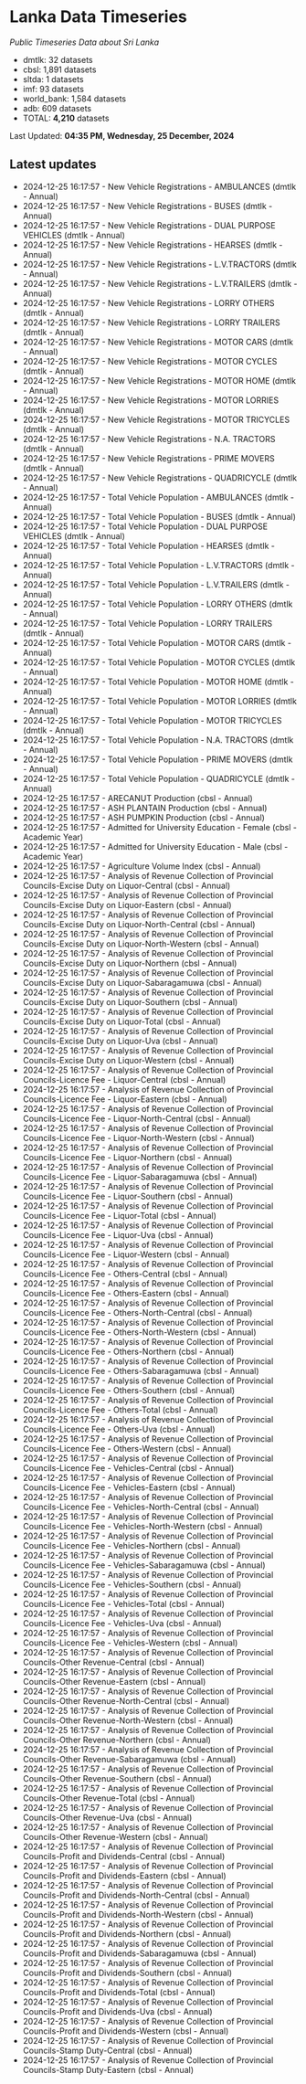 # Lanka Data Timeseries
*Public Timeseries Data about Sri Lanka*

* dmtlk: 32 datasets
* cbsl: 1,891 datasets
* sltda: 1 datasets
* imf: 93 datasets
* world_bank: 1,584 datasets
* adb: 609 datasets
* TOTAL: **4,210** datasets

Last Updated: **04:35 PM, Wednesday, 25 December, 2024**

## Latest updates

* 2024-12-25 16:17:57 - New Vehicle Registrations - AMBULANCES (dmtlk - Annual)
* 2024-12-25 16:17:57 - New Vehicle Registrations - BUSES (dmtlk - Annual)
* 2024-12-25 16:17:57 - New Vehicle Registrations - DUAL PURPOSE VEHICLES (dmtlk - Annual)
* 2024-12-25 16:17:57 - New Vehicle Registrations - HEARSES (dmtlk - Annual)
* 2024-12-25 16:17:57 - New Vehicle Registrations - L.V.TRACTORS (dmtlk - Annual)
* 2024-12-25 16:17:57 - New Vehicle Registrations - L.V.TRAILERS (dmtlk - Annual)
* 2024-12-25 16:17:57 - New Vehicle Registrations - LORRY OTHERS (dmtlk - Annual)
* 2024-12-25 16:17:57 - New Vehicle Registrations - LORRY TRAILERS (dmtlk - Annual)
* 2024-12-25 16:17:57 - New Vehicle Registrations - MOTOR CARS (dmtlk - Annual)
* 2024-12-25 16:17:57 - New Vehicle Registrations - MOTOR CYCLES (dmtlk - Annual)
* 2024-12-25 16:17:57 - New Vehicle Registrations - MOTOR HOME (dmtlk - Annual)
* 2024-12-25 16:17:57 - New Vehicle Registrations - MOTOR LORRIES (dmtlk - Annual)
* 2024-12-25 16:17:57 - New Vehicle Registrations - MOTOR TRICYCLES (dmtlk - Annual)
* 2024-12-25 16:17:57 - New Vehicle Registrations - N.A. TRACTORS (dmtlk - Annual)
* 2024-12-25 16:17:57 - New Vehicle Registrations - PRIME MOVERS (dmtlk - Annual)
* 2024-12-25 16:17:57 - New Vehicle Registrations - QUADRICYCLE (dmtlk - Annual)
* 2024-12-25 16:17:57 - Total Vehicle Population - AMBULANCES (dmtlk - Annual)
* 2024-12-25 16:17:57 - Total Vehicle Population - BUSES (dmtlk - Annual)
* 2024-12-25 16:17:57 - Total Vehicle Population - DUAL PURPOSE VEHICLES (dmtlk - Annual)
* 2024-12-25 16:17:57 - Total Vehicle Population - HEARSES (dmtlk - Annual)
* 2024-12-25 16:17:57 - Total Vehicle Population - L.V.TRACTORS (dmtlk - Annual)
* 2024-12-25 16:17:57 - Total Vehicle Population - L.V.TRAILERS (dmtlk - Annual)
* 2024-12-25 16:17:57 - Total Vehicle Population - LORRY OTHERS (dmtlk - Annual)
* 2024-12-25 16:17:57 - Total Vehicle Population - LORRY TRAILERS (dmtlk - Annual)
* 2024-12-25 16:17:57 - Total Vehicle Population - MOTOR CARS (dmtlk - Annual)
* 2024-12-25 16:17:57 - Total Vehicle Population - MOTOR CYCLES (dmtlk - Annual)
* 2024-12-25 16:17:57 - Total Vehicle Population - MOTOR HOME (dmtlk - Annual)
* 2024-12-25 16:17:57 - Total Vehicle Population - MOTOR LORRIES (dmtlk - Annual)
* 2024-12-25 16:17:57 - Total Vehicle Population - MOTOR TRICYCLES (dmtlk - Annual)
* 2024-12-25 16:17:57 - Total Vehicle Population - N.A. TRACTORS (dmtlk - Annual)
* 2024-12-25 16:17:57 - Total Vehicle Population - PRIME MOVERS (dmtlk - Annual)
* 2024-12-25 16:17:57 - Total Vehicle Population - QUADRICYCLE (dmtlk - Annual)
* 2024-12-25 16:17:57 - ARECANUT Production (cbsl - Annual)
* 2024-12-25 16:17:57 - ASH PLANTAIN Production (cbsl - Annual)
* 2024-12-25 16:17:57 - ASH PUMPKIN Production (cbsl - Annual)
* 2024-12-25 16:17:57 - Admitted for University Education - Female (cbsl - Academic Year)
* 2024-12-25 16:17:57 - Admitted for University Education - Male (cbsl - Academic Year)
* 2024-12-25 16:17:57 - Agriculture Volume Index (cbsl - Annual)
* 2024-12-25 16:17:57 - Analysis of Revenue Collection of Provincial Councils-Excise Duty on Liquor-Central (cbsl - Annual)
* 2024-12-25 16:17:57 - Analysis of Revenue Collection of Provincial Councils-Excise Duty on Liquor-Eastern (cbsl - Annual)
* 2024-12-25 16:17:57 - Analysis of Revenue Collection of Provincial Councils-Excise Duty on Liquor-North-Central (cbsl - Annual)
* 2024-12-25 16:17:57 - Analysis of Revenue Collection of Provincial Councils-Excise Duty on Liquor-North-Western (cbsl - Annual)
* 2024-12-25 16:17:57 - Analysis of Revenue Collection of Provincial Councils-Excise Duty on Liquor-Northern (cbsl - Annual)
* 2024-12-25 16:17:57 - Analysis of Revenue Collection of Provincial Councils-Excise Duty on Liquor-Sabaragamuwa (cbsl - Annual)
* 2024-12-25 16:17:57 - Analysis of Revenue Collection of Provincial Councils-Excise Duty on Liquor-Southern (cbsl - Annual)
* 2024-12-25 16:17:57 - Analysis of Revenue Collection of Provincial Councils-Excise Duty on Liquor-Total (cbsl - Annual)
* 2024-12-25 16:17:57 - Analysis of Revenue Collection of Provincial Councils-Excise Duty on Liquor-Uva (cbsl - Annual)
* 2024-12-25 16:17:57 - Analysis of Revenue Collection of Provincial Councils-Excise Duty on Liquor-Western (cbsl - Annual)
* 2024-12-25 16:17:57 - Analysis of Revenue Collection of Provincial Councils-Licence Fee - Liquor-Central (cbsl - Annual)
* 2024-12-25 16:17:57 - Analysis of Revenue Collection of Provincial Councils-Licence Fee - Liquor-Eastern (cbsl - Annual)
* 2024-12-25 16:17:57 - Analysis of Revenue Collection of Provincial Councils-Licence Fee - Liquor-North-Central (cbsl - Annual)
* 2024-12-25 16:17:57 - Analysis of Revenue Collection of Provincial Councils-Licence Fee - Liquor-North-Western (cbsl - Annual)
* 2024-12-25 16:17:57 - Analysis of Revenue Collection of Provincial Councils-Licence Fee - Liquor-Northern (cbsl - Annual)
* 2024-12-25 16:17:57 - Analysis of Revenue Collection of Provincial Councils-Licence Fee - Liquor-Sabaragamuwa (cbsl - Annual)
* 2024-12-25 16:17:57 - Analysis of Revenue Collection of Provincial Councils-Licence Fee - Liquor-Southern (cbsl - Annual)
* 2024-12-25 16:17:57 - Analysis of Revenue Collection of Provincial Councils-Licence Fee - Liquor-Total (cbsl - Annual)
* 2024-12-25 16:17:57 - Analysis of Revenue Collection of Provincial Councils-Licence Fee - Liquor-Uva (cbsl - Annual)
* 2024-12-25 16:17:57 - Analysis of Revenue Collection of Provincial Councils-Licence Fee - Liquor-Western (cbsl - Annual)
* 2024-12-25 16:17:57 - Analysis of Revenue Collection of Provincial Councils-Licence Fee - Others-Central (cbsl - Annual)
* 2024-12-25 16:17:57 - Analysis of Revenue Collection of Provincial Councils-Licence Fee - Others-Eastern (cbsl - Annual)
* 2024-12-25 16:17:57 - Analysis of Revenue Collection of Provincial Councils-Licence Fee - Others-North-Central (cbsl - Annual)
* 2024-12-25 16:17:57 - Analysis of Revenue Collection of Provincial Councils-Licence Fee - Others-North-Western (cbsl - Annual)
* 2024-12-25 16:17:57 - Analysis of Revenue Collection of Provincial Councils-Licence Fee - Others-Northern (cbsl - Annual)
* 2024-12-25 16:17:57 - Analysis of Revenue Collection of Provincial Councils-Licence Fee - Others-Sabaragamuwa (cbsl - Annual)
* 2024-12-25 16:17:57 - Analysis of Revenue Collection of Provincial Councils-Licence Fee - Others-Southern (cbsl - Annual)
* 2024-12-25 16:17:57 - Analysis of Revenue Collection of Provincial Councils-Licence Fee - Others-Total (cbsl - Annual)
* 2024-12-25 16:17:57 - Analysis of Revenue Collection of Provincial Councils-Licence Fee - Others-Uva (cbsl - Annual)
* 2024-12-25 16:17:57 - Analysis of Revenue Collection of Provincial Councils-Licence Fee - Others-Western (cbsl - Annual)
* 2024-12-25 16:17:57 - Analysis of Revenue Collection of Provincial Councils-Licence Fee - Vehicles-Central (cbsl - Annual)
* 2024-12-25 16:17:57 - Analysis of Revenue Collection of Provincial Councils-Licence Fee - Vehicles-Eastern (cbsl - Annual)
* 2024-12-25 16:17:57 - Analysis of Revenue Collection of Provincial Councils-Licence Fee - Vehicles-North-Central (cbsl - Annual)
* 2024-12-25 16:17:57 - Analysis of Revenue Collection of Provincial Councils-Licence Fee - Vehicles-North-Western (cbsl - Annual)
* 2024-12-25 16:17:57 - Analysis of Revenue Collection of Provincial Councils-Licence Fee - Vehicles-Northern (cbsl - Annual)
* 2024-12-25 16:17:57 - Analysis of Revenue Collection of Provincial Councils-Licence Fee - Vehicles-Sabaragamuwa (cbsl - Annual)
* 2024-12-25 16:17:57 - Analysis of Revenue Collection of Provincial Councils-Licence Fee - Vehicles-Southern (cbsl - Annual)
* 2024-12-25 16:17:57 - Analysis of Revenue Collection of Provincial Councils-Licence Fee - Vehicles-Total (cbsl - Annual)
* 2024-12-25 16:17:57 - Analysis of Revenue Collection of Provincial Councils-Licence Fee - Vehicles-Uva (cbsl - Annual)
* 2024-12-25 16:17:57 - Analysis of Revenue Collection of Provincial Councils-Licence Fee - Vehicles-Western (cbsl - Annual)
* 2024-12-25 16:17:57 - Analysis of Revenue Collection of Provincial Councils-Other Revenue-Central (cbsl - Annual)
* 2024-12-25 16:17:57 - Analysis of Revenue Collection of Provincial Councils-Other Revenue-Eastern (cbsl - Annual)
* 2024-12-25 16:17:57 - Analysis of Revenue Collection of Provincial Councils-Other Revenue-North-Central (cbsl - Annual)
* 2024-12-25 16:17:57 - Analysis of Revenue Collection of Provincial Councils-Other Revenue-North-Western (cbsl - Annual)
* 2024-12-25 16:17:57 - Analysis of Revenue Collection of Provincial Councils-Other Revenue-Northern (cbsl - Annual)
* 2024-12-25 16:17:57 - Analysis of Revenue Collection of Provincial Councils-Other Revenue-Sabaragamuwa (cbsl - Annual)
* 2024-12-25 16:17:57 - Analysis of Revenue Collection of Provincial Councils-Other Revenue-Southern (cbsl - Annual)
* 2024-12-25 16:17:57 - Analysis of Revenue Collection of Provincial Councils-Other Revenue-Total (cbsl - Annual)
* 2024-12-25 16:17:57 - Analysis of Revenue Collection of Provincial Councils-Other Revenue-Uva (cbsl - Annual)
* 2024-12-25 16:17:57 - Analysis of Revenue Collection of Provincial Councils-Other Revenue-Western (cbsl - Annual)
* 2024-12-25 16:17:57 - Analysis of Revenue Collection of Provincial Councils-Profit and Dividends-Central (cbsl - Annual)
* 2024-12-25 16:17:57 - Analysis of Revenue Collection of Provincial Councils-Profit and Dividends-Eastern (cbsl - Annual)
* 2024-12-25 16:17:57 - Analysis of Revenue Collection of Provincial Councils-Profit and Dividends-North-Central (cbsl - Annual)
* 2024-12-25 16:17:57 - Analysis of Revenue Collection of Provincial Councils-Profit and Dividends-North-Western (cbsl - Annual)
* 2024-12-25 16:17:57 - Analysis of Revenue Collection of Provincial Councils-Profit and Dividends-Northern (cbsl - Annual)
* 2024-12-25 16:17:57 - Analysis of Revenue Collection of Provincial Councils-Profit and Dividends-Sabaragamuwa (cbsl - Annual)
* 2024-12-25 16:17:57 - Analysis of Revenue Collection of Provincial Councils-Profit and Dividends-Southern (cbsl - Annual)
* 2024-12-25 16:17:57 - Analysis of Revenue Collection of Provincial Councils-Profit and Dividends-Total (cbsl - Annual)
* 2024-12-25 16:17:57 - Analysis of Revenue Collection of Provincial Councils-Profit and Dividends-Uva (cbsl - Annual)
* 2024-12-25 16:17:57 - Analysis of Revenue Collection of Provincial Councils-Profit and Dividends-Western (cbsl - Annual)
* 2024-12-25 16:17:57 - Analysis of Revenue Collection of Provincial Councils-Stamp Duty-Central (cbsl - Annual)
* 2024-12-25 16:17:57 - Analysis of Revenue Collection of Provincial Councils-Stamp Duty-Eastern (cbsl - Annual)